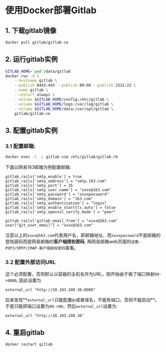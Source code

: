 # 使用Docker部署Gitlab

## 1. 下载gitlab镜像

```bash
docker pull gitlab/gitlab-ce
```
## 2. 运行gitlab实例

```bash
GITLAB_HOME=`pwd`/data/gitlab
docker run -d \
    --hostname gitlab \
    --publish 8443:443 --publish 80:80 --publish 2222:22 \
    --name gitlab \
    --restart always \
    --volume $GITLAB_HOME/config:/etc/gitlab \
    --volume $GITLAB_HOME/logs:/var/log/gitlab \
    --volume $GITLAB_HOME/data:/var/opt/gitlab \
    gitlab/gitlab-ce
```

## 3. 配置gitlab实例

### 3.1 配置邮箱:

```bash
docker exec -t -i gitlab vim /etc/gitlab/gitlab.rb
```
下面以网易163邮箱为例配置邮箱:

```
gitlab_rails['smtp_enable'] = true
gitlab_rails['smtp_address'] = "smtp.163.com"
gitlab_rails['smtp_port'] = 25
gitlab_rails['smtp_user_name'] = "xxxx@163.com"
gitlab_rails['smtp_password'] = "xxxxpassword"
gitlab_rails['smtp_domain'] = "163.com"
gitlab_rails['smtp_authentication'] = "login"
gitlab_rails['smtp_enable_starttls_auto'] = false
gitlab_rails['smtp_openssl_verify_mode'] = "peer"

gitlab_rails['gitlab_email_from'] = "xxxx@163.com"
user["git_user_email"] = "xxxx@163.com"
```

注意以上的`xxxx@163.com`代表用户名，即邮箱地址，而`xxxxpassword`不是邮箱的登陆密码而是网易邮箱的**客户端授权密码**, 再网易邮箱web页面的`设置-POP3/SMTP/IMAP-客户端授权密码`查看。

### 3.2 配置外部访问URL

这个必须配置，否则默认以容器的主机名作为URL，刚开始由于做了端口映射`80->8080`, 因此设置为
```
external_url "http://10.103.240.36:8080"
```
后来发现**`external_url`只能配置ip或者域名，不能有端口，否则不能启动**。
于是只能把端口设置为`80->80`，然后`external_url`设置为:
```
external_url "http://10.103.240.36"
```

## 4. 重启gitlab

```bash
docker restart gitlab
```
